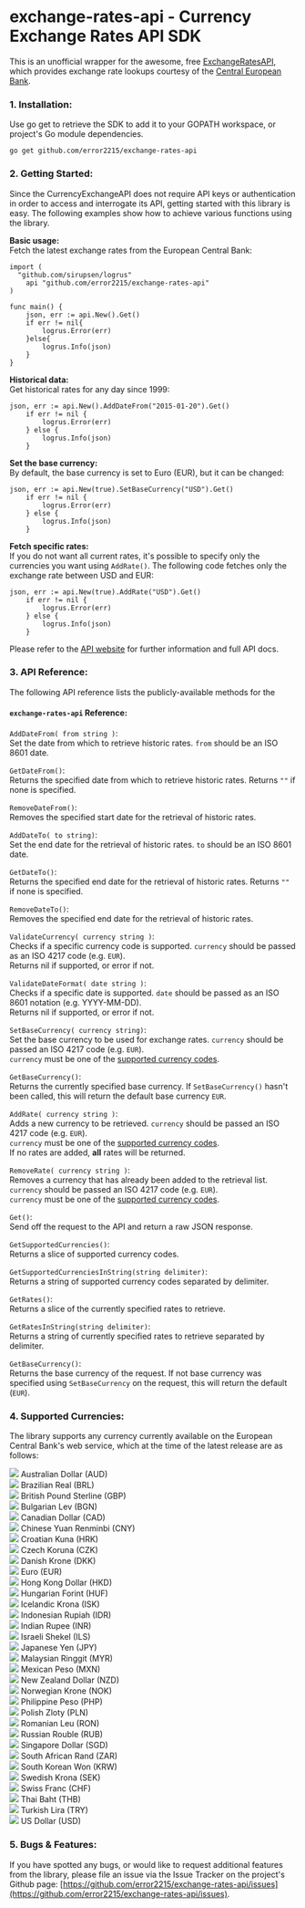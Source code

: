 # exchange-rates-api - Currency Exchange Rates API SDK

This is an unofficial wrapper for the awesome, free [ExchangeRatesAPI](https://exchangeratesapi.io/), which provides exchange rate lookups courtesy of the [Central European Bank](https://www.ecb.europa.eu/stats/policy_and_exchange_rates/euro_reference_exchange_rates/html/index.en.html).

### 1. Installation:

Use go get to retrieve the SDK to add it to your GOPATH workspace, or project's Go module dependencies.

`go get github.com/error2215/exchange-rates-api`

### 2. Getting Started:

Since the CurrencyExchangeAPI does not require API keys or authentication in order to access and interrogate its API, getting started with this library is easy. The following examples show how to achieve various functions using the library.


**Basic usage:**<br />
Fetch the latest exchange rates from the European Central Bank:

```
import (
  "github.com/sirupsen/logrus"
	api "github.com/error2215/exchange-rates-api"
)

func main() {
	json, err := api.New().Get()
	if err != nil{
		logrus.Error(err)
	}else{
		logrus.Info(json)
	}
}
```

**Historical data:**<br />
Get historical rates for any day since 1999:

```
json, err := api.New().AddDateFrom("2015-01-20").Get()
	if err != nil {
		logrus.Error(err)
	} else {
		logrus.Info(json)
	}
```

**Set the base currency:**<br />
By default, the base currency is set to Euro (EUR), but it can be changed: 

```
json, err := api.New(true).SetBaseCurrency("USD").Get()
	if err != nil {
		logrus.Error(err)
	} else {
		logrus.Info(json)
	}
```

**Fetch specific rates:**<br />
If you do not want all current rates, it's possible to specify only the currencies you want using `AddRate()`. The following code fetches only the exchange rate between USD and EUR:

```
json, err := api.New(true).AddRate("USD").Get()
	if err != nil {
		logrus.Error(err)
	} else {
		logrus.Info(json)
	}
```

Please refer to the [API website](https://exchangeratesapi.io/) for further information and full API docs.

### 3. API Reference:

The following API reference lists the publicly-available methods for the 

#### `exchange-rates-api` Reference:

`AddDateFrom( from string )`:<br />
Set the date from which to retrieve historic rates. `from` should be an ISO 8601 date.

`GetDateFrom()`:<br />
Returns the specified date from which to retrieve historic rates. Returns `""` if none is specified.

`RemoveDateFrom()`:<br />
Removes the specified start date for the retrieval of historic rates.

`AddDateTo( to string)`:<br />
Set the end date for the retrieval of historic rates. `to` should be an ISO 8601 date.

`GetDateTo()`:<br />
Returns the specified end date for the retrieval of historic rates. Returns `""` if none is specified.

`RemoveDateTo()`:<br />
Removes the specified end date for the retrieval of historic rates.

`ValidateCurrency( currency string )`:<br />
Checks if a specific currency code is supported. `currency` should be passed as an ISO 4217 code (e.g. `EUR`).<br />
Returns nil if supported, or error if not.

`ValidateDateFormat( date string )`:<br />
Checks if a specific date is supported. `date` should be passed as an ISO 8601 notation (e.g. YYYY-MM-DD).<br />
Returns nil if supported, or error if not.

`SetBaseCurrency( currency string)`:<br />
Set the base currency to be used for exchange rates. `currency` should be passed an ISO 4217 code (e.g. `EUR`).<br />
`currency` must be one of the [supported currency codes](#5-supported-currencies).

`GetBaseCurrency()`:<br />
Returns the currently specified base currency. If `SetBaseCurrency()` hasn't been called, this will return the default base currency `EUR`.

`AddRate( currency string )`:<br />
Adds a new currency to be retrieved. `currency` should be passed an ISO 4217 code (e.g. `EUR`).<br />
`currency` must be one of the [supported currency codes](#5-supported-currencies).<br />
If no rates are added, **all** rates will be returned.

`RemoveRate( currency string )`:<br />
Removes a currency that has already been added to the retrieval list.  `currency` should be passed an ISO 4217 code (e.g. `EUR`).<br />
`currency` must be one of the [supported currency codes](#5-supported-currencies).

`Get()`:<br />
Send off the request to the API and return a raw JSON response. 

`GetSupportedCurrencies()`:<br />
Returns a slice of supported currency codes.

`GetSupportedCurrenciesInString(string delimiter)`:<br />
Returns a string of supported currency codes separated by delimiter.

`GetRates()`:<br />
Returns a slice of the currently specified rates to retrieve.

`GetRatesInString(string delimiter)`:<br />
Returns a string of currently specified rates to retrieve separated by delimiter.

`GetBaseCurrency()`:<br />
Returns the base currency of the request. If not base currency was specified using `SetBaseCurrency` on the request, this will return the default (`EUR`).


### 4. Supported Currencies:

The library supports any currency currently available on the European Central Bank's web service, which at the time of the latest release are as follows:

![](https://www.ecb.europa.eu/shared/img/flags/AUD.gif) Australian Dollar (AUD)<br />
![](https://www.ecb.europa.eu/shared/img/flags/BRL.gif) Brazilian Real (BRL)<br />
![](https://www.ecb.europa.eu/shared/img/flags/GBP.gif) British Pound Sterline (GBP)<br />
![](https://www.ecb.europa.eu/shared/img/flags/BGN.gif) Bulgarian Lev (BGN)<br />
![](https://www.ecb.europa.eu/shared/img/flags/CAD.gif) Canadian Dollar (CAD)<br />
![](https://www.ecb.europa.eu/shared/img/flags/CNY.gif) Chinese Yuan Renminbi (CNY)<br />
![](https://www.ecb.europa.eu/shared/img/flags/HRK.gif) Croatian Kuna (HRK)<br />
![](https://www.ecb.europa.eu/shared/img/flags/CZK.gif) Czech Koruna (CZK)<br />
![](https://www.ecb.europa.eu/shared/img/flags/DKK.gif) Danish Krone (DKK)<br />
![](https://www.ecb.europa.eu/shared/img/flags/EUR.gif) Euro (EUR)<br />
![](https://www.ecb.europa.eu/shared/img/flags/HKD.gif) Hong Kong Dollar (HKD)<br />
![](https://www.ecb.europa.eu/shared/img/flags/HUF.gif) Hungarian Forint (HUF)<br />
![](https://www.ecb.europa.eu/shared/img/flags/ISK.gif) Icelandic Krona (ISK)<br />
![](https://www.ecb.europa.eu/shared/img/flags/IDR.gif) Indonesian Rupiah (IDR)<br />
![](https://www.ecb.europa.eu/shared/img/flags/INR.gif) Indian Rupee (INR)<br />
![](https://www.ecb.europa.eu/shared/img/flags/ILS.gif) Israeli Shekel (ILS)<br />
![](https://www.ecb.europa.eu/shared/img/flags/JPY.gif) Japanese Yen (JPY)<br />
![](https://www.ecb.europa.eu/shared/img/flags/MYR.gif) Malaysian Ringgit (MYR)<br />
![](https://www.ecb.europa.eu/shared/img/flags/MXN.gif) Mexican Peso (MXN)<br />
![](https://www.ecb.europa.eu/shared/img/flags/NZD.gif) New Zealand Dollar (NZD)<br />
![](https://www.ecb.europa.eu/shared/img/flags/NOK.gif) Norwegian Krone (NOK)<br />
![](https://www.ecb.europa.eu/shared/img/flags/PHP.gif) Philippine Peso (PHP)<br />
![](https://www.ecb.europa.eu/shared/img/flags/PLN.gif) Polish Zloty (PLN)<br />
![](https://www.ecb.europa.eu/shared/img/flags/RON.gif) Romanian Leu (RON)<br />
![](https://www.ecb.europa.eu/shared/img/flags/RUB.gif) Russian Rouble (RUB)<br />
![](https://www.ecb.europa.eu/shared/img/flags/SGD.gif) Singapore Dollar (SGD)<br />
![](https://www.ecb.europa.eu/shared/img/flags/ZAR.gif) South African Rand (ZAR)<br />
![](https://www.ecb.europa.eu/shared/img/flags/KRW.gif) South Korean Won (KRW)<br />
![](https://www.ecb.europa.eu/shared/img/flags/SEK.gif) Swedish Krona (SEK)<br />
![](https://www.ecb.europa.eu/shared/img/flags/CHF.gif) Swiss Franc (CHF)<br />
![](https://www.ecb.europa.eu/shared/img/flags/THB.gif) Thai Baht (THB)<br />
![](https://www.ecb.europa.eu/shared/img/flags/TRY.gif) Turkish Lira (TRY)<br />
![](https://www.ecb.europa.eu/shared/img/flags/USD.gif) US Dollar (USD)<br />


### 5. Bugs & Features:

If you have spotted any bugs, or would like to request additional features from the library, please file an issue via the Issue Tracker on the project's Github page: [https://github.com/error2215/exchange-rates-api/issues](https://github.com/error2215/exchange-rates-api/issues).

